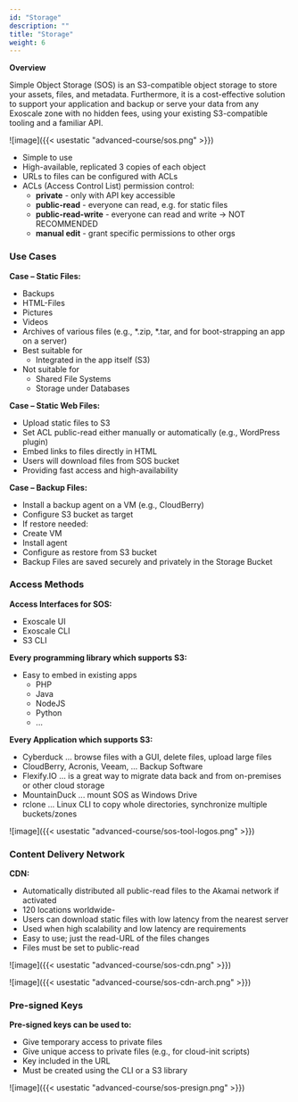 ```yaml
---
id: "Storage"
description: ""
title: "Storage"
weight: 6
---
```


**Overview**

Simple Object Storage (SOS) is an S3-compatible object storage to store your assets, files, and metadata. Furthermore, it is a cost-effective solution to support your application and backup or serve your data from any Exoscale zone with no hidden fees, using your existing S3-compatible tooling and a familiar API.

![image]({{< usestatic "advanced-course/sos.png" >}})

- Simple to use
- High-available, replicated 3 copies of each object
- URLs to files can be configured with ACLs
- ACLs (Access Control List) permission control:
    - **private** - only with API key accessible
    - **public-read** - everyone can read, e.g. for static files
    - **public-read-write** - everyone can read and write -> NOT RECOMMENDED
    - **manual edit** - grant specific permissions to other orgs

### **Use Cases**
**Case – Static Files:**

- Backups
- HTML-Files
- Pictures
- Videos
- Archives of various files (e.g., *.zip, *.tar, and for boot-strapping an app on a server)
- Best suitable for
    - Integrated in the app itself (S3)
- Not suitable for
    - Shared File Systems
    - Storage under Databases

**Case – Static Web Files:**

- Upload static files to S3
- Set ACL public-read either manually or automatically (e.g., WordPress plugin)
- Embed links to files directly in HTML
- Users will download files from SOS bucket
- Providing fast access and high-availability

**Case – Backup Files:**

- Install a backup agent on a VM (e.g., CloudBerry)
- Configure S3 bucket as target
- If restore needed:
- Create VM
- Install agent
- Configure as restore from S3 bucket
- Backup Files are saved securely and privately in the Storage Bucket

### **Access Methods**
**Access Interfaces for SOS:**

- Exoscale UI
- Exoscale CLI
- S3 CLI

**Every programming library which supports S3:**
- Easy to embed in existing apps
   - PHP
   - Java
   - NodeJS
   - Python
   - ...

**Every Application which supports S3:**

- Cyberduck ... browse files with a GUI, delete files, upload large files
- CloudBerry, Acronis, Veeam, ... Backup Software
- Flexify.IO ... is a great way to migrate data back and from on-premises or other cloud storage
- MountainDuck ... mount SOS as Windows Drive
- rclone ... Linux CLI to copy whole directories, synchronize multiple buckets/zones

![image]({{< usestatic "advanced-course/sos-tool-logos.png" >}})

### **Content Delivery Network**
**CDN:**

- Automatically distributed all public-read files to the Akamai network if activated
- 120 locations worldwide- 
- Users can download static files with low latency from the nearest server
- Used when high scalability and low latency are requirements
- Easy to use; just the read-URL of the files changes
- Files must be set to public-read

![image]({{< usestatic "advanced-course/sos-cdn.png" >}})

![image]({{< usestatic "advanced-course/sos-cdn-arch.png" >}})

### **Pre-signed Keys**
**Pre-signed keys can be used to:**

- Give temporary access to private files
- Give unique access to private files (e.g., for cloud-init scripts)
- Key included in the URL
- Must be created using the CLI or a S3 library

![image]({{< usestatic "advanced-course/sos-presign.png" >}})
